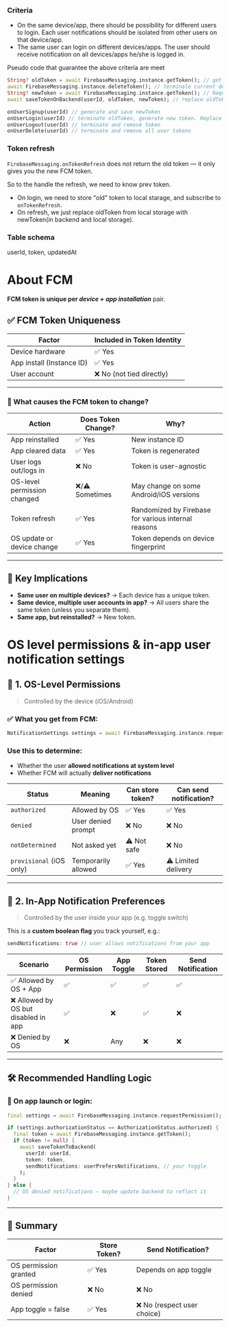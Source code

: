 ### Criteria
- On the same device/app, there should be possibility for different users to login. Each user notifications should be isolated from other users on that device/app.
- The same user can login on different devices/apps. The user should receive notification on all devices/apps he/she is logged in.

Pseudo code that guarantee the above criteria are meet
```dart
String? oldToken = await FirebaseMessaging.instance.getToken(); // get current device-app token
await FirebaseMessaging.instance.deleteToken(); // terminale current device-app token
String? newToken = await FirebaseMessaging.instance.getToken(); // Request new device-app token
await saveTokenOnBackend(userId, oldToken, newToken); // replace oldToken(if exists) with newToken or insert newToken(if old doesn't exist)
```

```dart
onUserSignup(userId) // generate and save newToken
onUserLogin(userId) // terminate oldToken, generate new token. Replace oldToken with newToken or insert newToken(if old doesn't exist)
onUserLogout(userId) // terminate and remove token
onUserDelete(userId) // terminate and remove all user tokens
```

### Token refresh

`FirebaseMessaging.onTokenRefresh` does not return the old token — it only gives you the new FCM token.

So to the handle the refresh, we need to know prev token.

- On login, we need to store "old" token to local starage, and subscribe to `onTokenRefresh`.
- On refresh, we just replace oldToken from local storage with newToken(in backend and local storage).

### Table schema

userId, token, updatedAt

# About FCM

**FCM token is unique per *device + app installation*** pair.

## ✅ FCM Token Uniqueness

| Factor                    | Included in Token Identity |
| ------------------------- | -------------------------- |
| Device hardware           | ✅ Yes                      |
| App install (Instance ID) | ✅ Yes                      |
| User account              | ❌ No (not tied directly)   |

---

### 🔄 What causes the FCM token to change?

| Action                      | Does Token Change? | Why?                                                |
| --------------------------- | ------------------ | --------------------------------------------------- |
| App reinstalled             | ✅ Yes              | New instance ID                                     |
| App cleared data            | ✅ Yes              | Token is regenerated                                |
| User logs out/logs in       | ❌ No               | Token is user-agnostic                              |
| OS-level permission changed | ❌/⚠️ Sometimes     | May change on some Android/iOS versions             |
| Token refresh               | ✅ Yes              | Randomized by Firebase for various internal reasons |
| OS update or device change  | ✅ Yes              | Token depends on device fingerprint                 |

---

## 🧠 Key Implications

* **Same user on multiple devices?** → Each device has a unique token.
* **Same device, multiple user accounts in app?** → All users share the same token (unless you separate them).
* **Same app, but reinstalled?** → New token.

# OS level permissions & in-app user notification settings

## 🔐 1. **OS-Level Permissions**

> Controlled by the device (iOS/Android)

### ✅ What you get from FCM:

```dart
NotificationSettings settings = await FirebaseMessaging.instance.requestPermission();
```

### Use this to determine:

* Whether the user **allowed notifications at system level**
* Whether FCM will actually **deliver notifications**

| Status                   | Meaning             | Can store token? | Can send notification? |
| ------------------------ | ------------------- | ---------------- | ---------------------- |
| `authorized`             | Allowed by OS       | ✅ Yes            | ✅ Yes                  |
| `denied`                 | User denied prompt  | ❌ No             | ❌ No                   |
| `notDetermined`          | Not asked yet       | ⚠️ Not safe      | ❌ No                   |
| `provisional` (iOS only) | Temporarily allowed | ✅ Yes            | ⚠️ Limited delivery    |

---

## 📱 2. **In-App Notification Preferences**

> Controlled by the user inside your app (e.g. toggle switch)

This is a **custom boolean flag** you track yourself, e.g.:

```dart
sendNotifications: true // user allows notifications from your app
```

| Scenario                            | OS Permission | App Toggle | Token Stored | Send Notification |
| ----------------------------------- | ------------- | ---------- | ------------ | ----------------- |
| ✅ Allowed by OS + App               | ✅             | ✅          | ✅            | ✅                 |
| ❌ Allowed by OS but disabled in app | ✅             | ❌          | ✅            | ❌                 |
| ❌ Denied by OS                      | ❌             | Any        | ❌            | ❌                 |

---

## 🛠 Recommended Handling Logic

### 🔁 On app launch or login:

```dart
final settings = await FirebaseMessaging.instance.requestPermission();

if (settings.authorizationStatus == AuthorizationStatus.authorized) {
  final token = await FirebaseMessaging.instance.getToken();
  if (token != null) {
    await saveTokenToBackend(
      userId: userId,
      token: token,
      sendNotifications: userPrefersNotifications, // your toggle
    );
  }
} else {
  // OS denied notifications — maybe update backend to reflect it
}
```

---

## 🧠 Summary

| Factor                | Store Token? | Send Notification?         |
| --------------------- | ------------ | -------------------------- |
| OS permission granted | ✅ Yes        | Depends on app toggle      |
| OS permission denied  | ❌ No         | ❌ No                       |
| App toggle = false    | ✅ Yes        | ❌ No (respect user choice) |
